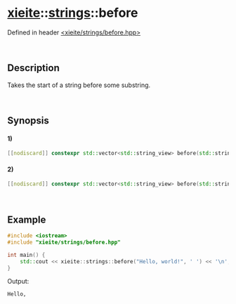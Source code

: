 # [xieite](../../xieite.md)\:\:[strings](../../strings.md)\:\:before
Defined in header [<xieite/strings/before.hpp>](../../../include/xieite/strings/before.hpp)

&nbsp;

## Description
Takes the start of a string before some substring.

&nbsp;

## Synopsis
#### 1)
```cpp
[[nodiscard]] constexpr std::vector<std::string_view> before(std::string_view string, std::string_view end) noexcept;
```
#### 2)
```cpp
[[nodiscard]] constexpr std::vector<std::string_view> before(std::string_view string, char end) noexcept;
```

&nbsp;

## Example
```cpp
#include <iostream>
#include "xieite/strings/before.hpp"

int main() {
    std::cout << xieite::strings::before("Hello, world!", ' ') << '\n';
}
```
Output:
```
Hello,
```
